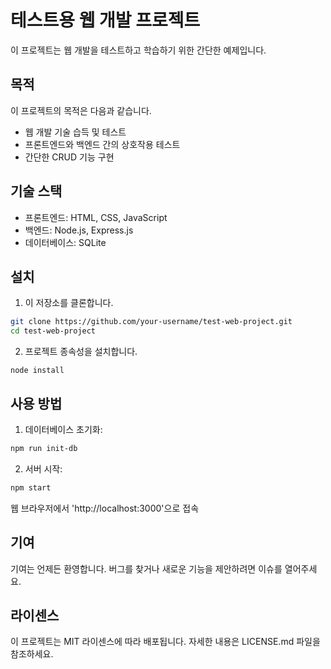 # 테스트용 웹 개발 프로젝트

이 프로젝트는 웹 개발을 테스트하고 학습하기 위한 간단한 예제입니다.

## 목적

이 프로젝트의 목적은 다음과 같습니다.

- 웹 개발 기술 습득 및 테스트
- 프론트엔드와 백엔드 간의 상호작용 테스트
- 간단한 CRUD 기능 구현

## 기술 스택

- 프론트엔드: HTML, CSS, JavaScript
- 백엔드: Node.js, Express.js
- 데이터베이스: SQLite

## 설치

1. 이 저장소를 클론합니다.

```bash
git clone https://github.com/your-username/test-web-project.git
cd test-web-project
```

2. 프로젝트 종속성을 설치합니다.

```
node install
```

## 사용 방법

1. 데이터베이스 초기화:

```bash
npm run init-db
```

2. 서버 시작:

```bash
npm start
```

웹 브라우저에서 'http://localhost:3000'으로 접속

## 기여
기여는 언제든 환영합니다. 버그를 찾거나 새로운 기능을 제안하려면 이슈를 열어주세요.

## 라이센스
이 프로젝트는 MIT 라이센스에 따라 배포됩니다. 자세한 내용은 LICENSE.md 파일을 참조하세요.
